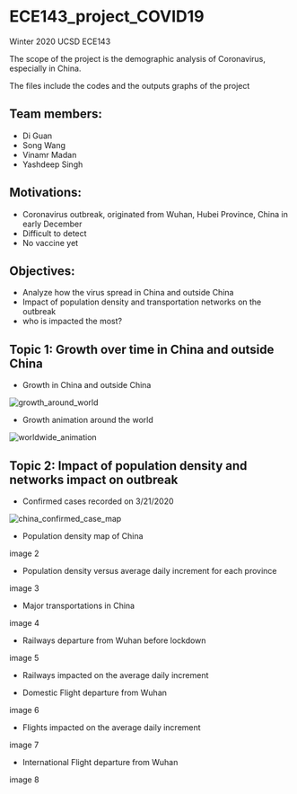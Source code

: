 # ECE143_project_COVID19

Winter 2020 UCSD ECE143

The scope of the project is the demographic analysis of Coronavirus, especially in China. 

The files include the codes and the outputs graphs of the project


Team members:
-
- Di Guan
- Song Wang
- Vinamr Madan
- Yashdeep Singh

Motivations:
-
- Coronavirus outbreak, originated from Wuhan, Hubei Province, China in early December
- Difficult to detect 
- No vaccine yet

Objectives:
-
- Analyze how the virus spread in China and outside China
- Impact of population density and transportation networks on the outbreak
- who is impacted the most?


Topic 1: Growth over time in China and outside China
- 
- Growth in China and outside China

![growth_around_world](https://user-images.githubusercontent.com/53081268/77389407-5a6b1580-6d50-11ea-8f65-6df7073ec210.png)

- Growth animation around the world

![worldwide_animation](https://user-images.githubusercontent.com/53081268/77389479-900ffe80-6d50-11ea-8a03-454e45116949.png)

Topic 2: Impact of population density and networks impact on outbreak
- 
- Confirmed cases recorded on 3/21/2020

![china_confirmed_case_map](https://user-images.githubusercontent.com/53081268/77389873-8fc43300-6d51-11ea-8fc8-be5408f95c50.png)

- Population density map of China

image 2

- Population density versus average daily increment for each province

image 3

- Major transportations in China

image 4

- Railways departure from Wuhan before lockdown

image 5

- Railways impacted on the average daily increment

- Domestic Flight departure from Wuhan 

image 6

- Flights impacted on the average daily increment

image 7

- International Flight departure from Wuhan

image 8
